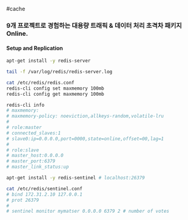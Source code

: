 #cache

### 9개 프로젝트로 경험하는 대용량 트래픽 & 데이터 처리 초격차 패키지 Online.

#### Setup and Replication

```bash
apt-get install -y redis-server

tail -f /var/log/redis/redis-server.log

cat /etc/redis/redis.conf
redis-cli config set maxmemory 100mb
redis-cli config get maxmemory 100mb

redis-cli info
# maxmemory:
# maxmemory-policy: noeviction,allkeys-random,volatile-lru
#
# role:master
# connected_slaves:1
# slave0:ip=0.0.0.0,port=0000,state=online,offset=00,lag=1
#
# role:slave
# master_host:0.0.0.0
# master_port:6379
# master_link_status:up
```

```bash
apt-get install -y redis-sentinel # localhost:26379

cat /etc/redis/sentinel.conf
# bind 172.31.2.10 127.0.0.1
# prot 26379
#
# sentinel monitor mymatser 0.0.0.0 6379 2 # number of votes
```
